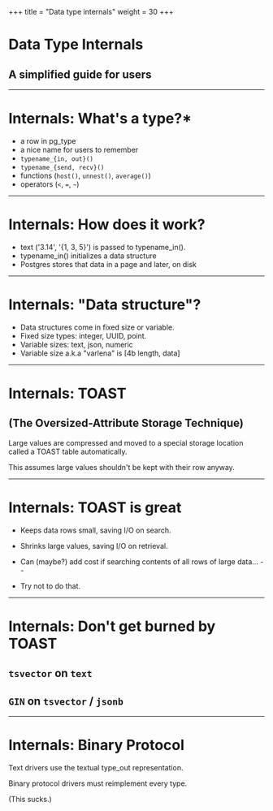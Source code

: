 +++
title = "Data type internals"
weight = 30
+++

# Data Type Internals
## A simplified guide for users

---
# Internals: What's a type?*

 * a row in pg_type
 * a nice name for users to remember
 * `typename_{in, out}()`
 * `typename_{send, recv}()`
 * functions (`host()`, `unnest()`, `average()`)
 * operators (`<`, `=`, `~`)

---
# Internals: How does it work?

 * text ('3.14', '{1, 3, 5}') is passed to typename_in().
 * typename_in() initializes a data structure
 * Postgres stores that data in a page and later, on disk

---

# Internals: "Data structure"?

 * Data structures come in fixed size or variable.
 * Fixed size types: integer, UUID, point.
 * Variable sizes: text, json, numeric
 * Variable size a.k.a "varlena" is [4b length, data]

---

# Internals: TOAST
## (The Oversized-Attribute Storage Technique)

Large values are compressed and moved to a special storage location called a TOAST table automatically.

This assumes large values shouldn't be kept with their row anyway.

---

# Internals: TOAST is great

 * Keeps data rows small, saving I/O on search.
 * Shrinks large values, saving I/O on retrieval.
 * Can (maybe?) add cost if searching contents of all rows of large data...
--

 * Try not to do that.

---
# Internals: Don't get burned by TOAST

## `tsvector` on `text`
## `GIN` on `tsvector` / `jsonb`

---

# Internals: Binary Protocol

Text drivers use the textual type_out representation.

Binary protocol drivers must reimplement every type.

(This sucks.)

